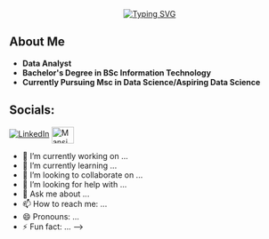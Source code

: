 <div align="center">
  <a href="https://git.io/typing-svg">
    <img src="https://readme-typing-svg.demolab.com?font=Lucida+Console&size=26&pause=1000&color=8CC867&width=435&lines=Hello+there%2C+I'm+Mansi+%F0%9F%91%8B" alt="Typing SVG" />
  </a>
</div>

##  About Me

-  **Data Analyst**
-  **Bachelor's Degree in BSc Information Technology**
-  **Currently Pursuing Msc in Data Science/Aspiring Data Science**
  
## Socials:
[![LinkedIn](https://img.shields.io/badge/LinkedIn-%230077B5.svg?logo=linkedin&logoColor=white)](https://linkedin.com/in/mansi-auti) <a href="https://www.hackerrank.com/profile/mansiauti27" target="blank">
<img align="center" src="https://raw.githubusercontent.com/rahuldkjain/github-profile-readme-generator/master/src/images/icons/Social/hackerrank.svg"
alt="Mansi Auti" height="30" width="40" /></a>

- 🔭 I’m currently working on ...
- 🌱 I’m currently learning ...
- 👯 I’m looking to collaborate on ...
- 🤔 I’m looking for help with ...
- 💬 Ask me about ...
- 📫 How to reach me: ...
- 😄 Pronouns: ...
- ⚡ Fun fact: ...
-->
